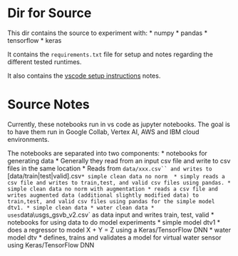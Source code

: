 # Dir for Source

This dir contains the source to experiment with:
    * numpy
    * pandas
    * tensorflow
    * keras

It contains the `requirements.txt` file for setup and notes
regarding the different tested runtimes.

It also contains the [vscode setup instructions](vscode_setup.md) notes.


# Source Notes

Currently, these notebooks run in vs code as jupyter notebooks.  The goal is to 
have them run in Google Collab, Vertex AI, AWS and IBM cloud environments.


The notebooks are separated into two components:
    * notebooks for generating data
        * Generally they read from an input csv file and write to csv files in the same location
        * Reads from `data/xxx.csv`` and writes to `[data/train|test|valid].csv`
            * simple clean data no norm 
                * simply reads a csv file and writes to train,test, and valid csv files using pandas.
            * simple clean data no norm with augmentation
                * reads a csv file and writes augmented data (additional slightly modified data) to train,test, and valid csv files using pandas for the simple model dtv1.
            * simple clean data
            * water clean data
                * uses `data\usgs_gsvb_v2.csv` as data input and writes train, test, valid 
    * notebooks for using data to do model experiments
        * simple model dtv1
            * does a regressor to model X + Y = Z using a Keras/TensorFlow DNN
        * water model dtv
            * defines, trains and validates a model for virtual water sensor using Keras/TensorFlow DNN